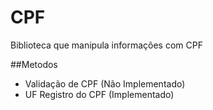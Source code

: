# CPF

Biblioteca que manipula informações com CPF

##Metodos
- Validação de CPF (Não Implementado)
- UF Registro do CPF (Implementado)
